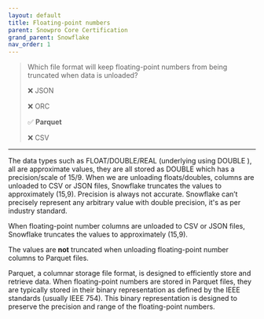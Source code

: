 ```yaml
---
layout: default
title: Floating-point numbers
parent: Snowpro Core Certification
grand_parent: Snowflake
nav_order: 1
---
```


> Which file format will keep floating-point numbers from being truncated when data is unloaded?
>
> ❌ JSON
>
> ❌ ORC
>
> ✅ **Parquet**
> 
> ❌ CSV

***

The data types such as FLOAT/DOUBLE/REAL (underlying using DOUBLE ), all are approximate values, they are all stored as DOUBLE which has a precision/scale of 15/9. When we are unloading floats/doubles, columns are unloaded to CSV or JSON files, Snowflake truncates the values to approximately (15,9). Precision is always not accurate. Snowflake can’t precisely represent any arbitrary value with double precision, it's as per industry standard. 

When floating-point number columns are unloaded to CSV or JSON files, Snowflake truncates the values to approximately (15,9).

The values are **not** truncated when unloading floating-point number columns to Parquet files.

Parquet, a columnar storage file format, is designed to efficiently store and retrieve data. When floating-point numbers are stored in Parquet files, they are typically stored in their binary representation as defined by the IEEE standards (usually IEEE 754). This binary representation is designed to preserve the precision and range of the floating-point numbers.


